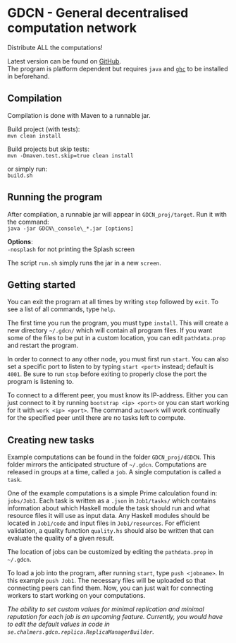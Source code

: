 GDCN - General decentralised computation network
====
Distribute ALL the computations!

Latest version can be found on [GitHub](https://github.com/GDCN/GDCN).  
The program is platform dependent but requires `java` and [`ghc`](http://www.haskell.org/ghc/) to be installed in beforehand.

## Compilation
Compilation is done with Maven to a runnable jar.

Build project (with tests):  
`mvn clean install`

Build projects but skip tests:  
`mvn -Dmaven.test.skip=true clean install`

or simply run:  
`build.sh`


## Running the program
After compilation, a runnable jar will appear in `GDCN_proj/target`. Run it with the command:  
`java -jar GDCN\_console\_*.jar [options]`

__Options__:  
`-nosplash`
for not printing the Splash screen

The script `run.sh` simply runs the jar in a new `screen`.

## Getting started
You can exit the program at all times by writing `stop` followed by `exit`. To see a list of all commands, type `help`.

The first time you run the program, you must type `install`. This will create a new directory `~/.gdcn/` which will contain all program files. If you want some of the files to be put in a custom location, you can edit `pathdata.prop` and restart the program.

In order to connect to any other node, you must first run `start`. You can also set a specific port to listen to by typing `start <port>` instead; default is `4001`. Be sure to run `stop` before exiting to properly close the port the program is listening to.

To connect to a different peer, you must know its IP-address. Either you can just connect to it by running `bootstrap <ip> <port>` or you can start working for it with `work <ip> <port>`. The command `autowork` will work continually for the specified peer until there are no tasks left to compute.

## Creating new tasks
Example computations can be found in the folder `GDCN_proj/dGDCN`. This folder mirrors the anticipated structure of `~/.gdcn`. Computations are released in groups at a time, called a `job`. A single computation is called a `task`.

One of the example computations is a simple Prime calculation found in: `jobs/Job1`. Each task is written as a `.json` in `Job1/tasks/` which contains information about which Haskell module the task should run and what resource files it will use as input data. Any Haskell modules should be located in `Job1/code` and input files in `Job1/resources`. For efficient validation, a quality function `quality.hs` should also be written that can evaluate the quality of a given result.

The location of jobs can be customized by editing the `pathdata.prop` in `~/.gdcn`.

To load a job into the program, after running `start`, type `push <jobname>`. In this example `push Job1`. The necessary files will be uploaded so that connecting peers can find them. Now, you can just wait for connecting workers to start working on your computations.

_The ability to set custom values for minimal replication and minimal reputation for each job is an upcoming feature. Currently, you would have to edit the default values in code in `se.chalmers.gdcn.replica.ReplicaManagerBuilder`._

